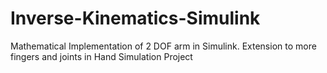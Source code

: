 # Inverse-Kinematics-Simulink

Mathematical Implementation of 2 DOF arm in Simulink.
Extension to more fingers and joints in Hand Simulation Project
